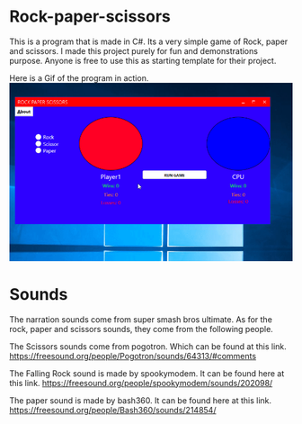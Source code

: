 # Rock-paper-scissors

This is a program that is made in C#. Its a very simple game of Rock, paper and scissors.  I made this project purely for fun and demonstrations purpose. Anyone is free to use this as starting template for their project. 

Here is a Gif of the program in action. 
![alt text](https://github.com/MantieReid/Rock-paper-scissors/blob/master/NxW00Vvx3Y.gif)


# Sounds
The narration sounds come from super smash bros ultimate.  As for the rock, paper and scissors sounds, they come from the following people. 

The Scissors sounds come from pogotron. Which can be found at this link.
https://freesound.org/people/Pogotron/sounds/64313/#comments


The Falling Rock sound is made by spookymodem. It can be found here at this link.
https://freesound.org/people/spookymodem/sounds/202098/

The paper sound is made by bash360. It can be found here at this link. 
https://freesound.org/people/Bash360/sounds/214854/

 

